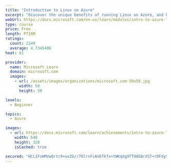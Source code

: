 ```yaml
---
title: "Introduction to Linux on Azure"
excerpt: "Discover the unique benefits of running Linux on Azure, and how to run Linux-based applications and workloads in the cloud with Azure."
webUrl: https://docs.microsoft.com/en-us/learn/modules/intro-to-azure-linux/
type: course
price: Free
length: PT16M
ratings:
  count: 2249
  average: 4.7345486
heat: 61

provider:
  name: Microsoft Learn
  domain: microsoft.com
  images:
    - url: /assets/images/organizations/microsoft.com-50x50.jpg
      width: 50
      height: 50

levels:
  - Beginner

topics:
  - Azure

images:
  - url: https://docs.microsoft.com/learn/achievements/intro-to-azure-linux-social.png
    width: 640
    height: 320
    isCached: true

secured: "HCL1FsWMVwQrtr9+oxZG//7OlrnFiAV6Tkfx+tWKqXg9TT98EBrXST+rDFdy5oMH28zl8H58Svqv08tthDwgAywBJ5vw4QX9xGwD7XnxqLKAOnMgg2JE172NF4nxKslB58bfZD+QZZx8eEDU0V+8TX5B9HOln1B2QTMGOoAqGriwiB6DZ/BlOTtVA/3egTjnNdKkDkERp3cNZEUvc94JPFPXpGTw5lTF/W7WwdzQYoAsk8dUGCswFG3dv7T5OjnkRJsAxExkhX6HuBk5b1QO+2dPZVG3lcP5/Sn7Uu62fq9u32030iLZINyVIdynopsyaddOgTO8/mrfE08xluvkTddzFWsiR7xfCu3eAkev6sCRG0bIz+3bDt7c+H3WbqarxdqzSK/7KzOMe1wi+jraE+LpkOJdyj1sNeI3DdWx/g8=;LBwTOeqFLaaZgumXjnPMAg=="
---
```


